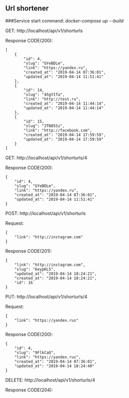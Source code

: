 ## Url shortener

 
###Service start command:
 *docker-compose up --build*
 
GET: http://localhost/api/v1/shorturls

Response CODE(200):  
```
[
    {
        "id": 4,
        "slug": "GYeBDLm",
        "link": "https://yandex.ru",
        "created_at": "2019-04-14 07:36:01",
        "updated_at": "2019-04-14 11:51:41"
    },
    {
        "id": 14,
        "slug": "45gYIfa",
        "link": "http://test.ru",
        "created_at": "2019-04-14 11:44:14",
        "updated_at": "2019-04-14 11:44:14"
    },
    {
        "id": 15,
        "slug": "2TN85Sz",
        "link": "http://facebook.com",
        "created_at": "2019-04-14 17:59:59",
        "updated_at": "2019-04-14 17:59:59"
    }
]
```

GET: http://localhost/api/v1/shorturls/4

Response CODE(200):  
```
{
    "id": 4,
    "slug": "GYeBDLm",
    "link": "https://yandex.ru",
    "created_at": "2019-04-14 07:36:01",
    "updated_at": "2019-04-14 11:51:41"
}
```

POST: http://localhost/api/v1/shorturls

Request:
```
{
    "link": "http://instagram.com"
}
```
Response CODE(201):  
```
{
    "link": "http://instagram.com",
    "slug": "6eypKL5",
    "updated_at": "2019-04-14 18:24:21",
    "created_at": "2019-04-14 18:24:21",
    "id": 16
}
```

PUT: http://localhost/api/v1/shorturls/4

Request:
```
{
	"link": "https://yandex.rus"
}
```
Response CODE(200):  
```
{
    "id": 4,
    "slug": "9FlkCaO",
    "link": "https://yandex.rus",
    "created_at": "2019-04-14 07:36:01",
    "updated_at": "2019-04-14 18:24:40"
}
```

DELETE: http://localhost/api/v1/shorturls/4

Response CODE(204): 
